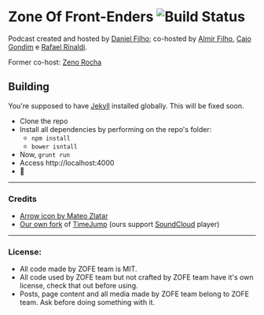 # Zone Of Front-Enders ![Build Status](https://api.travis-ci.org/zofepod/zofe.svg)

Podcast created and hosted by [Daniel Filho](http://github.com/danielfilho); co-hosted by [Almir Filho](https://github.com/almirfilho), [Caio Gondim](https://github.com/caiogondim) e [Rafael Rinaldi](https://github.com/rafaelrinaldi/).

Former co-host: [Zeno Rocha](https://github.com/zenorocha)

## Building

You're supposed to have [Jekyll](http://jekyllrb.com/) installed globally. This will be fixed soon.

* Clone the repo
* Install all dependencies by performing on the repo's folder:
  * `npm install`
  * `bower isntall`
* Now, `grunt run`
* Access http://localhost:4000
* 🚢


-----

### Credits

* [Arrow icon by Mateo Zlatar](http://thenounproject.com/term/arrow/6490/)
* [Our own fork](https://github.com/zofepod/TimeJump) of [TimeJump](https://github.com/davatron5000/TimeJump) (ours support [SoundCloud](http://soundcloud.com) player)

-----

### License:

* All code made by ZOFE team is MIT.
* All code used by ZOFE team but not crafted by ZOFE team have it's own license, check that out before using.
* Posts, page content and all media made by ZOFE team belong to ZOFE team. Ask before doing something with it.

